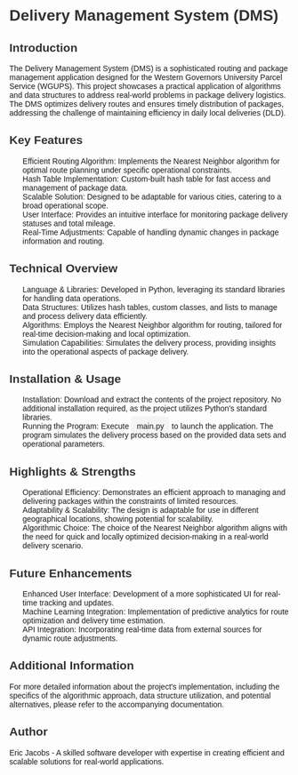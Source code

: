<!DOCTYPE html>
<html lang="en">
<head>
    <meta charset="UTF-8">
    <title>Delivery Management System</title>
    <style>
        body { font-family: Arial, sans-serif; }
        h1, h2 { color: #333; }
        ul { list-style-type: none; }
        .section { margin-bottom: 20px; }
        .code { background-color: #f4f4f4; padding: 10px; border-radius: 5px; }
    </style>
</head>
<body>
    <h1>Delivery Management System (DMS)</h1>

  <h2>Introduction</h2>
    <p>The Delivery Management System (DMS) is a sophisticated routing and package management application designed for the Western Governors University Parcel Service (WGUPS). This project showcases a practical application of algorithms and data structures to address real-world problems in package delivery logistics. The DMS optimizes delivery routes and ensures timely distribution of packages, addressing the challenge of maintaining efficiency in daily local deliveries (DLD).</p>

  <h2>Key Features</h2>
    <ul class="section">
        <li>Efficient Routing Algorithm: Implements the Nearest Neighbor algorithm for optimal route planning under specific operational constraints.</li>
        <li>Hash Table Implementation: Custom-built hash table for fast access and management of package data.</li>
        <li>Scalable Solution: Designed to be adaptable for various cities, catering to a broad operational scope.</li>
        <li>User Interface: Provides an intuitive interface for monitoring package delivery statuses and total mileage.</li>
        <li>Real-Time Adjustments: Capable of handling dynamic changes in package information and routing.</li>
    </ul>

  <h2>Technical Overview</h2>
    <ul class="section">
        <li>Language & Libraries: Developed in Python, leveraging its standard libraries for handling data operations.</li>
        <li>Data Structures: Utilizes hash tables, custom classes, and lists to manage and process delivery data efficiently.</li>
        <li>Algorithms: Employs the Nearest Neighbor algorithm for routing, tailored for real-time decision-making and local optimization.</li>
        <li>Simulation Capabilities: Simulates the delivery process, providing insights into the operational aspects of package delivery.</li>
    </ul>

  <h2>Installation & Usage</h2>
    <ul class="section">
        <li>Installation: Download and extract the contents of the project repository. No additional installation required, as the project utilizes Python's standard libraries.</li>
        <li>Running the Program: Execute <span class="code">main.py</span> to launch the application. The program simulates the delivery process based on the provided data sets and operational parameters.</li>
    </ul>

  <h2>Highlights & Strengths</h2>
    <ul class="section">
        <li>Operational Efficiency: Demonstrates an efficient approach to managing and delivering packages within the constraints of limited resources.</li>
        <li>Adaptability & Scalability: The design is adaptable for use in different geographical locations, showing potential for scalability.</li>
        <li>Algorithmic Choice: The choice of the Nearest Neighbor algorithm aligns with the need for quick and locally optimized decision-making in a real-world delivery scenario.</li>
    </ul>

  <h2>Future Enhancements</h2>
    <ul class="section">
        <li>Enhanced User Interface: Development of a more sophisticated UI for real-time tracking and updates.</li>
        <li>Machine Learning Integration: Implementation of predictive analytics for route optimization and delivery time estimation.</li>
        <li>API Integration: Incorporating real-time data from external sources for dynamic route adjustments.</li>
    </ul>

  <h2>Additional Information</h2>
    <p>For more detailed information about the project's implementation, including the specifics of the algorithmic approach, data structure utilization, and potential alternatives, please refer to the accompanying documentation.</p>

  <h2>Author</h2>
    <p>Eric Jacobs - A skilled software developer with expertise in creating efficient and scalable solutions for real-world applications.</p>
</body>
</html>
